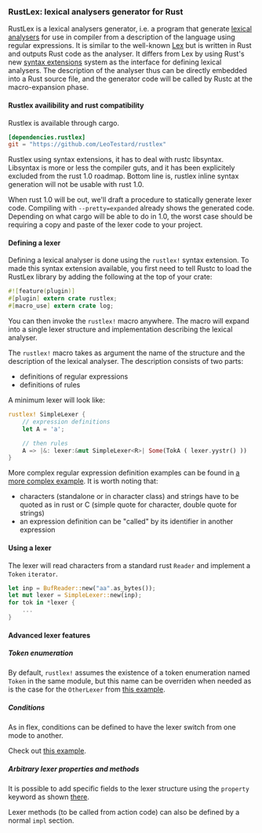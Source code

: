 ### RustLex: lexical analysers generator for Rust

RustLex is a lexical analysers generator, i.e. a program that generate [lexical analysers](http://en.wikipedia.org/wiki/Lexical_analysis) for use in compiler from a description of the language using regular expressions. It is similar to the well-known [Lex](http://en.wikipedia.org/wiki/Lex_(software)) but is written in Rust and outputs Rust code as the analyser.
It differs from Lex by using Rust's new [syntax extensions]() system as the interface for defining lexical analysers. The description of the analyser thus can be directly embedded into a Rust source file, and the generator code will be called by Rustc at the macro-expansion phase.

#### Rustlex availibility and rust compatibility

Rustlex is available through cargo.

```toml
[dependencies.rustlex]
git = "https://github.com/LeoTestard/rustlex"
```

Rustlex using syntax extensions, it has to deal with rustc libsyntax. Libsyntax is more or less the compiler guts, and it has been explicitely excluded from the rust 1.0 roadmap. Bottom line is, rustlex inline syntax generation will not be usable with rust 1.0.

When rust 1.0 will be out, we'll draft a procedure to statically generate lexer code. Compiling with `--pretty=expanded` already shows the generated code. Depending on what cargo will be able to do in 1.0, the worst case should be requiring a copy and paste of the lexer code to your project.

#### Defining a lexer

Defining a lexical analyser is done using the `rustlex!` syntax extension. To made this syntax extension available, you first need to tell Rustc to load the RustLex library by adding the following at the top of your crate:

```rust
#![feature(plugin)]
#[plugin] extern crate rustlex;
#[macro_use] extern crate log;
```

You can then invoke the `rustlex!` macro anywhere. The macro will expand into a single lexer structure and implementation describing the lexical analyser.

The `rustlex!` macro takes as argument the name of the structure and the description of the lexical analyser. The description consists of two parts:
* definitions of regular expressions
* definitions of rules

A minimum lexer will look like:

```rust
rustlex! SimpleLexer {
    // expression definitions
    let A = 'a';

    // then rules
    A => |&: lexer:&mut SimpleLexer<R>| Some(TokA ( lexer.yystr() ))
}
```

More complex regular expression definition examples can be found in [a more complex example](tests/complex.rs). It is worth noting that:
* characters (standalone or in character class) and strings have to be quoted as in rust or C (simple quote for character, double quote for strings)
* an expression definition can be "called" by its identifier in another expression

#### Using a lexer

The lexer will read characters from a standard rust `Reader` and implement a `Token` `iterator`.

```rust
let inp = BufReader::new("aa".as_bytes());
let mut lexer = SimpleLexer::new(inp);
for tok in *lexer {
    ...
}
```

#### Advanced lexer features

##### Token enumeration

By default, `rustlex!` assumes the existence of a token enumeration named `Token` in the same module, but this name can be overriden when needed as is the case for the `OtherLexer` from [this example](tests/simple.rs).

##### Conditions

As in flex, conditions can be defined to have the lexer switch from one mode to another.

Check out [this example](tests/condition.rs).

##### Arbitrary lexer properties and methods

It is possible to add specific fields to the lexer structure using the `property` keyword as shown [there](tests/properties.rs).

Lexer methods (to be called from action code) can also be defined by a normal `impl` section.
